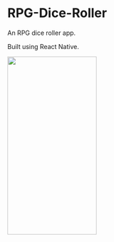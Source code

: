 # RPG-Dice-Roller
An RPG dice roller app.

Built using React Native.

<img src="https://user-images.githubusercontent.com/27466377/55284731-6c3af800-534a-11e9-97e8-e5c4691bce6c.jpeg" width="200" height="400" />






